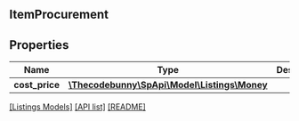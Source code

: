 ## ItemProcurement

## Properties

Name | Type | Description | Notes
------------ | ------------- | ------------- | -------------
**cost_price** | [**\Thecodebunny\SpApi\Model\Listings\Money**](Money.md) |  |

[[Listings Models]](../) [[API list]](../../Api) [[README]](../../../README.md)
